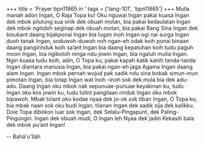 +++
title = 'Prayer bpn11865 in '
tags = ['lang-101', 'bpn11865']
+++
Mulia manah adon Ingan, O Raja Topa ku! Oku nguwai Ingan pakai kuasa Ingan dek mbok pilulung sua onik dek obuah motan, bia pakai kedaulatan Ingan dek mbok ngilobih seginap dek obuah motan, bia pakai Bang Sina Ingan dek bisukant daang bijakponai Ingan bia lugan inoh Ingan ogi nai surga Ingan duoh tanak Ingan, soduwoh-duwoh noh ngan-eh odak koih ponai binaan daang pangirinduk koih sa’ant Ingan bia daang kepatuhan koih tudu paguh moon Ingan, bia ngibotoh ninga ndu jowin Ingan, bia ngaluh mulia Ingan. Ngin kuasa tudu koih, adin, O Topa ku, pakai kapah katik kanih tanda-tanda Ingan diantara manusia Ingan, bia pakai ngan-eh jaga Agama Ingan daang alam Ingan. Ingan mbok pernah wujud pak sadik ndu sina bobak simun-mun pimotan Ingan, bia totap Ingan wat inoh –inoh sok dek mula bia dek adu-adu.
Daang Ingan oku mbok nak sepunuae-punuae keyakinan ku, tudu Ingan oku kos jowin ku, tudu tolint pangilaan rinduk Ingan oku mbok bipawoh. Mbak tolant oku kodae nyaa dek jo-ok sok tiban Ingan, O Topa ku, bia mbak naan sok oku budi Ingan, tilanan Ingan dek sadik sija dek kalikku. Doie Topa dibokon luar sok Ingan, dek Selalu-Pingapunt, dek Paling-Pingungin.
Ingan dek obuah mudi, O Ingan leh Nyaa dek jadin Kekasih bala dek mbok pu’ant Ingan!

-- Bahá'u'lláh
